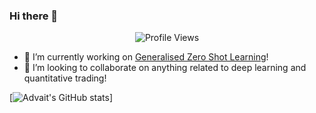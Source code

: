 ### Hi there 👋

<p align="center">
    <img src="https://visitor-badge-reloaded.herokuapp.com/badge?page_id=advaitkumar3107.visitor.badge.reloaded.23.05.2021&color=55acb7&style=for-the-badge&logo=Github&text=Profile_Views" alt="Profile Views" />
</p>

- 🔭 I’m currently working on [Generalised Zero Shot Learning](https://github.com/advaitkumar3107/Generalised-Zero-Shot-Learning)!
- 👯 I’m looking to collaborate on anything related to deep learning and quantitative trading!

[![Advait's GitHub stats](https://github-readme-stats.vercel.app/api?username=advaitkumar3107&show_icons=true&theme=radical)]
